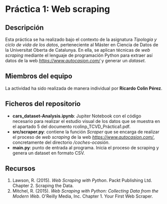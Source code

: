 # Práctica 1: Web scraping

## Descripción

Esta práctica se ha realizado bajo el contexto de la asignatura _Tipología y ciclo de vida de los datos_, perteneciente al Máster en Ciencia de Datos de la Universitat Oberta de Catalunya. En ella, se aplican técnicas de _web scraping_ mediante el lenguaje de programación Python para extraer así datos de la web _https://www.autocasion.com/_ y generar un _dataset_.

## Miembros del equipo

La actividad ha sido realizada de manera individual por **Ricardo Colin Pérez**.

## Ficheros del repositorio

* **cars_dataset-Analysis.ipynb**: Jupiter Notebook con el código necesario para realizar el estudio visual de los datos que se muestra en el apartado 5 del documento rcolinp_TCVD_Práctica1.pdf.
* **src/scraper.py**: contiene la función _Scraper_ que se encarga de realizar el proceso de _web scraping_ de la web _https://www.autocasion.com/_, concretamente del directorio _/coches-ocasión_.
* **main.py**: punto de entrada al programa. Inicia el proceso de scraping y genera un dataset en formato CSV.

## Recursos

1. Lawson, R. (2015). _Web Scraping with Python_. Packt Publishing Ltd. Chapter 2. Scraping the Data.
2. Mitchel, R. (2015). _Web Scraping with Python: Collecting Data from the Modern Web_. O'Reilly Media, Inc. Chapter 1. Your First Web Scraper.

